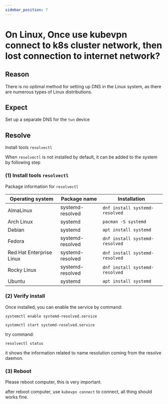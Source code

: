 ```yaml
---
sidebar_position: 7
---
```


# On Linux, Once use kubevpn connect to k8s cluster network, then lost connection to internet network?

## Reason

There is no optimal method for setting up DNS in the Linux system, as there are numerous types of Linux distributions.

## Expect

Set up a separate DNS for the `tun` device

## Resolve

Install tools `resolvectl`

When `resolvectl` is not installed by default, it can be added to the system by following step

### (1) Install tools `resolvectl`

Package information for `resolvectl`

| Operating system         | Package name     | Installation                   |
|--------------------------|------------------|--------------------------------|
| AlmaLinux                | systemd-resolved | `dnf install systemd-resolved` |
| Arch Linux               | systemd          | `pacman -S systemd`            |
| Debian                   | systemd          | `apt install systemd`          |
| Fedora                   | systemd-resolved | `dnf install systemd-resolved` |
| Red Hat Enterprise Linux | systemd-resolved | `dnf install systemd-resolved` |
| Rocky Linux              | systemd-resolved | `dnf install systemd-resolved` |
| Ubuntu                   | systemd          | `apt install systemd`          |

### (2) Verify install

Once installed, you can enable the service by command:

```shell
systemctl enable systemd-resolved.service
```

```shell
systemctl start systemd-resolved.service
```

try command:

```shell
resolvectl status
```

it shows the information related to name resolution coming from the resolve daemon.

### (3) Reboot

Please reboot computer, this is very important.

after reboot computer, use `kubevpn connect` to connect, all thing should works fine.

